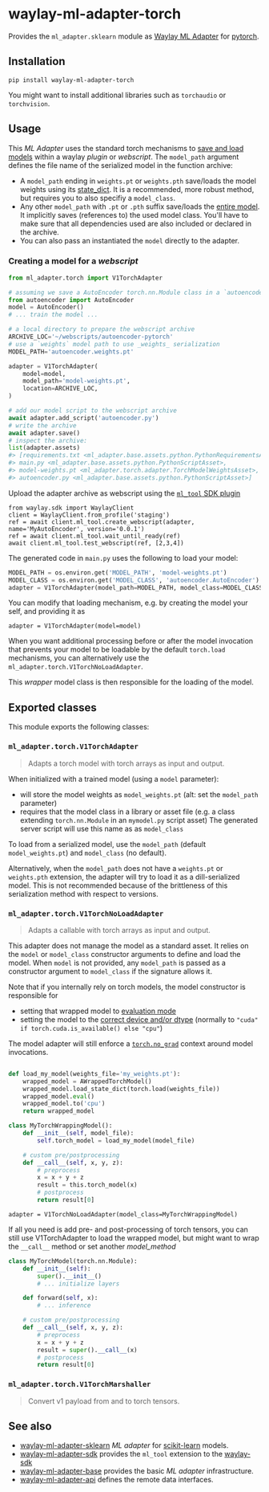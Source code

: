 # waylay-ml-adapter-torch

Provides the `ml_adapter.sklearn` module as [Waylay ML Adapter](https://docs.waylay.io/#/api/sdk/python?id=ml_adapter) for [pytorch](https://pytorch.org/).


## Installation
```
pip install waylay-ml-adapter-torch
```

You might want to install additional libraries such as `torchaudio` or `torchvision`.


## Usage
This _ML Adapter_ uses the standard torch mechanisms to [save and load models](https://pytorch.org/tutorials/beginner/saving_loading_models.html#saving-and-loading-models) within a waylay _plugin_ or _webscript_.
The `model_path` argument defines the file name of the serialized model in the function archive:
* A `model_path` ending in `weights.pt` or `weights.pth` save/loads the model weights using its [state_dict](https://pytorch.org/tutorials/beginner/saving_loading_models.html#save-load-state-dict-recommended).
  It is a recommended, more robust method, but requires you to also specifiy a `model_class`.
* Any other `model_path` with `.pt` or `.pth` suffix save/loads the [entire model](https://pytorch.org/tutorials/beginner/saving_loading_models.html#save-load-entire-model).
  It implicitly saves (references to) the used model class. You'll have to make sure that all dependencies used are also included or declared in the archive. 
* You can also pass an instantiated the `model` directly to the adapter.


### Creating a model for a _webscript_
```python
from ml_adapter.torch import V1TorchAdapter

# assuming we save a AutoEncoder torch.nn.Module class in a `autoencoder.py` file
from autoencoder import AutoEncoder
model = AutoEncoder()
# ... train the model ...

# a local directory to prepare the webscript archive
ARCHIVE_LOC='~/webscripts/autoencoder-pytorch'
# use a `weights` model path to use _weights_ serialization
MODEL_PATH='autoencoder.weights.pt'

adapter = V1TorchAdapter(
    model=model,
    model_path='model-weights.pt',
    location=ARCHIVE_LOC,
)

# add our model script to the webscript archive
await adapter.add_script('autoencoder.py')
# write the archive
await adapter.save()
# inspect the archive:
list(adapter.assets)
#> [requirements.txt <ml_adapter.base.assets.python.PythonRequirementsAsset>,
#> main.py <ml_adapter.base.assets.python.PythonScriptAsset>,
#> model-weights.pt <ml_adapter.torch.adapter.TorchModelWeightsAsset>,
#> autoencoder.py <ml_adapter.base.assets.python.PythonScriptAsset>]
```

Upload the adapter archive as webscript using the [`ml_tool` SDK plugin](https://pypi.org/project/waylay-ml-adapter-sdk/)
```
from waylay.sdk import WaylayClient
client = WaylayClient.from_profile('staging')
ref = await client.ml_tool.create_webscript(adapter, name='MyAutoEncoder', version='0.0.1')
ref = await client.ml_tool.wait_until_ready(ref)
await client.ml_tool.test_webscript(ref, [2,3,4])
```

The generated code in `main.py` uses the following to load your model:
```python
MODEL_PATH = os.environ.get('MODEL_PATH', 'model-weights.pt')
MODEL_CLASS = os.environ.get('MODEL_CLASS', 'autoencoder.AutoEncoder')
adapter = V1TorchAdapter(model_path=MODEL_PATH, model_class=MODEL_CLASS)
```
You can modify that loading mechanism, e.g. by creating the model your self, and providing it as
```
adapter = V1TorchAdapter(model=model)
```


When you want additional processing before or after the model invocation that prevents
your model to be loadable by the default `torch.load` mechanisms, you can alternatively
use the `ml_adapter.torch.V1TorchNoLoadAdapter`. 

This _wrapper_ model class is then responsible for the loading of the model.

## Exported classes

This module exports the following classes:

### `ml_adapter.torch.V1TorchAdapter`

> Adapts a torch model with torch arrays as input and output.

When initialized with a trained model (using a `model` parameter):
* will store the model weights as `model_weights.pt`
  (alt: set the `model_path` parameter)
* requires that the model class in a library or asset file
  (e.g. a class extending `torch.nn.Module` in an `mymodel.py` script asset)
  The generated server script will use this name as as `model_class`

To load from a serialized model, use the `model_path` (default `model_weights.pt`)
and `model_class` (no default).

Alternatively, when the `model_path` does not have a `weights.pt` or `weights.pth`
extension, the adapter will try to load it as a dill-serialized model.
This is not recommended because of the brittleness of this serialization method
with respect to versions.





### `ml_adapter.torch.V1TorchNoLoadAdapter`

> Adapts a callable with torch arrays as input and output.

This adapter does not manage the model as a standard asset.
It relies on the `model` or `model_class` constructor arguments
to define and load the model.
When `model` is not provided, any `model_path` is passed as a constructor
argument to `model_class` if the signature allows it.

Note that if you internally rely on torch models, the model constructor is
responsible for
* setting that wrapped model to
 [evaluation mode](https://pytorch.org/docs/stable/generated/torch.nn.Module.html#torch.nn.Module.eval)
* setting the model to the
[correct device and/or dtype](https://pytorch.org/docs/stable/generated/torch.nn.Module.html#torch.nn.Module.to)
(normally  to `"cuda" if torch.cuda.is_available() else "cpu"`)

The model adapter will still enforce a
[`torch.no_grad`](https://pytorch.org/docs/stable/generated/torch.no_grad.html#no-grad)
context around model invocations.

```python

def load_my_model(weights_file='my_weights.pt'):
    wrapped_model = AWrappedTorchModel()
    wrapped_model.load_state_dict(torch.load(weights_file))
    wrapped_model.eval()
    wrapped_model.to('cpu')
    return wrapped_model

class MyTorchWrappingModel():
    def __init__(self, model_file):
        self.torch_model = load_my_model(model_file)

    # custom pre/postprocessing
    def __call__(self, x, y, z):
        # preprocess
        x = x + y + z
        result = this.torch_model(x)
        # postprocess
        return result[0]
```

```
adapter = V1TorchNoLoadAdapter(model_class=MyTorchWrappingModel)
```

If all you need is add pre- and post-processing of torch tensors,
you can still use V1TorchAdapter to load the wrapped model,
but might want to wrap the `__call__` method or set another _model_method_

```python
class MyTorchModel(torch.nn.Module):
    def __init__(self):
        super().__init__()
        # ... initialize layers

    def forward(self, x):
        # ... inference

    # custom pre/postprocessing
    def __call__(self, x, y, z):
        # preprocess
        x = x + y + z
        result = super().__call__(x)
        # postprocess
        return result[0]
```



### `ml_adapter.torch.V1TorchMarshaller`

> Convert v1 payload from and to torch tensors.



## See also

* [waylay-ml-adapter-sklearn](https://pypi.org/project/waylay-ml-adapter-sklearn/) _ML adapter_ for [scikit-learn](https://scikit-learn.org/stable/) models.
* [waylay-ml-adapter-sdk](https://pypi.org/project/waylay-ml-adapter-sdk/) provides the `ml_tool` extension to the [waylay-sdk](https://pypi.org/project/waylay-sdk/)
* [waylay-ml-adapter-base](https://pypi.org/project/waylay-ml-adapter-base/) provides the basic _ML adapter_ infrastructure.
* [waylay-ml-adapter-api](https://pypi.org/project/waylay-ml-adapter-api/) defines the remote data interfaces.
